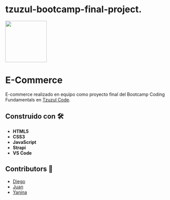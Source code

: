 # tzuzul-bootcamp-final-project.
<div>
<p align='left'>
    <img style = "width: 130px" src="img/logo_small"></img>
</p>
</div>


# E-Commerce
E-commerce realizado en equipo como proyecto final del Bootcamp Coding Fundamentals en [Tzuzul Code](https://www.tzuzulcode.com/).

## Construido con 🛠️
* **HTML5**
* **CSS3**
* **JavaScript**
* **Strapi**
* **VS Code**

## Contributors 🚀

* [Diego](https://github.com/TRtam)
* [Juan](https://github.com/jclentino)
* [Yanina](https://github.com/Yanina-Unrein)